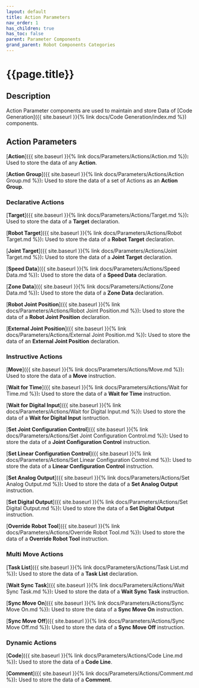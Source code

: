 ```yaml
---
layout: default
title: Action Parameters
nav_order: 1
has_children: true
has_toc: false
parent: Parameter Components
grand_parent: Robot Components Categories
---
```


# **{{page.title}}**

## **Description**

Action Parameter components are used to maintain and store Data of [Code Generation]({{ site.baseurl }}{% link docs/Code Generation/index.md %}) components.

## **Action Parameters**

[**Action**]({{ site.baseurl }}{% link docs/Parameters/Actions/Action.md %})**:** Used to store the data of any **Action**. 

[**Action Group**]({{ site.baseurl }}{% link docs/Parameters/Actions/Action Group.md %})**:** Used to store the data of a set of Actions as an **Action Group**. 

### **Declarative Actions**

[**Target**]({{ site.baseurl }}{% link docs/Parameters/Actions/Target.md %})**:** Used to store the data of a **Target** declaration. 

[**Robot Target**]({{ site.baseurl }}{% link docs/Parameters/Actions/Robot Target.md %})**:** Used to store the data of a **Robot Target** declaration. 

[**Joint Target**]({{ site.baseurl }}{% link docs/Parameters/Actions/Joint Target.md %})**:** Used to store the data of a **Joint Target** declaration. 

[**Speed Data**]({{ site.baseurl }}{% link docs/Parameters/Actions/Speed Data.md %})**:** Used to store the data of a **Speed Data** declaration. 

[**Zone Data**]({{ site.baseurl }}{% link docs/Parameters/Actions/Zone Data.md %})**:** Used to store the data of a **Zone Data** declaration. 

[**Robot Joint Position**]({{ site.baseurl }}{% link docs/Parameters/Actions/Robot Joint Position.md %})**:** Used to store the data of a **Robot Joint Position** declaration. 

[**External Joint Position**]({{ site.baseurl }}{% link docs/Parameters/Actions/External Joint Position.md %})**:** Used to store the data of an **External Joint Position** declaration. 

### **Instructive Actions**

[**Move**]({{ site.baseurl }}{% link docs/Parameters/Actions/Move.md %})**:** Used to store the data of a **Move** instruction. 

[**Wait for Time**]({{ site.baseurl }}{% link docs/Parameters/Actions/Wait for Time.md %})**:** Used to store the data of a **Wait for Time** instruction. 

[**Wait for Digital Input**]({{ site.baseurl }}{% link docs/Parameters/Actions/Wait for Digital Input.md %})**:** Used to store the data of a **Wait for Digital Input** isntruction. 

[**Set Joint Configuration Control**]({{ site.baseurl }}{% link docs/Parameters/Actions/Set Joint Configuration Control.md %})**:** Used to store the data of a **Joint Configuration Control** instruction. 

[**Set Linear Configuration Control**]({{ site.baseurl }}{% link docs/Parameters/Actions/Set Linear Configuration Control.md %})**:** Used to store the data of a **Linear Configuration Control** instruction. 

[**Set Analog Output**]({{ site.baseurl }}{% link docs/Parameters/Actions/Set Analog Output.md %})**:** Used to store the data of a **Set Analog Output** instruction. 

[**Set Digital Output**]({{ site.baseurl }}{% link docs/Parameters/Actions/Set Digital Output.md %})**:** Used to store the data of a **Set Digital Output** instruction. 

[**Override Robot Tool**]({{ site.baseurl }}{% link docs/Parameters/Actions/Override Robot Tool.md %})**:** Used to store the data of a **Override Robot Tool** instruction. 

### **Multi Move Actions**

[**Task List**]({{ site.baseurl }}{% link docs/Parameters/Actions/Task List.md %})**:** Used to store the data of a **Task List** declaration. 

[**Wait Sync Task**]({{ site.baseurl }}{% link docs/Parameters/Actions/Wait Sync Task.md %})**:** Used to store the data of a **Wait Sync Task** instruction.

[**Sync Move On**]({{ site.baseurl }}{% link docs/Parameters/Actions/Sync Move On.md %})**:** Used to store the data of a **Sync Move On** instruction.

[**Sync Move Off**]({{ site.baseurl }}{% link docs/Parameters/Actions/Sync Move Off.md %})**:** Used to store the data of a **Sync Move Off** instruction.

### **Dynamic Actions**

[**Code**]({{ site.baseurl }}{% link docs/Parameters/Actions/Code Line.md %})**:** Used to store the data of a **Code Line**. 

[**Comment**]({{ site.baseurl }}{% link docs/Parameters/Actions/Comment.md %})**:** Used to store the data of a **Comment**. 


